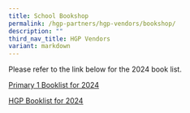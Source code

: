 ```yaml
---
title: School Bookshop
permalink: /hgp-partners/hgp-vendors/bookshop/
description: ""
third_nav_title: HGP Vendors
variant: markdown
---
```

Please refer to the link below for the 2024 book list.

[Primary 1 Booklist for 2024](/files/p1%20booklist%20for%202024.pdf)

[HGP Booklist for 2024](https://drive.google.com/drive/folders/158L2GLUEuH_4maVirJP8aFbuI2zkyFSy?usp=sharing)
